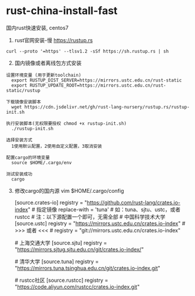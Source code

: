 # rust-china-install-fast
国内rust快速安装, centos7

  1. rust官网安装-慢
    https://rustup.rs 
    
    curl --proto '=https' --tlsv1.2 -sSf https://sh.rustup.rs | sh 
  
  2. 国内镜像或者离线包方式安装
  
    设置环境变量 (用于更新toolchain)
      export RUSTUP_DIST_SERVER=https://mirrors.ustc.edu.cn/rust-static
      export RUSTUP_UPDATE_ROOT=https://mirrors.ustc.edu.cn/rust-static/rustup
    
    下载镜像安装脚本
      wget https://cdn.jsdelivr.net/gh/rust-lang-nursery/rustup.rs/rustup-init.sh
    
    执行安装脚本(无权限要授权 chmod +x rustup-init.sh)
      ./rustup-init.sh 
    
    选择安装方式
      1使用默认配置，2使用自定义配置，3取消安装
     
    配置cargo的环境变量
      source $HOME/.cargo/env 
    
    测试安装成功
      cargo 
      
  3. 修改cargo的国内源
     vim $HOME/.cargo/config 
     
     [source.crates-io]
     registry = "https://github.com/rust-lang/crates.io-index"
     \# 指定镜像
     replace-with = 'tuna' \# 如：tuna、sjtu、ustc，或者 rustcc
     \# 注：以下源配置一个即可，无需全部
     \# 中国科学技术大学
     [source.ustc]
     registry = "https://mirrors.ustc.edu.cn/crates.io-index"
     \# >>> 或者 <<<
     \# registry = "git://mirrors.ustc.edu.cn/crates.io-index"

     \# 上海交通大学
     [source.sjtu]
     registry = "https://mirrors.sjtug.sjtu.edu.cn/git/crates.io-index/"

     \# 清华大学
     [source.tuna]
     registry = "https://mirrors.tuna.tsinghua.edu.cn/git/crates.io-index.git"

     \# rustcc社区
     [source.rustcc]
     registry = "https://code.aliyun.com/rustcc/crates.io-index.git"

     
     
